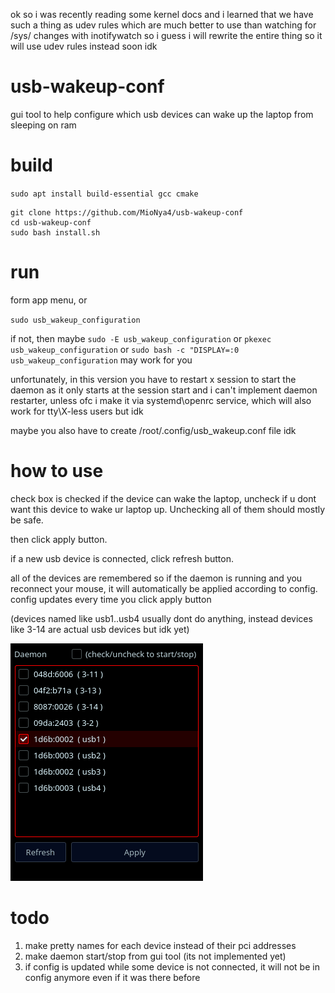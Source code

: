 ok so i was recently reading some kernel docs and i learned that we have such a thing as udev rules which are much better to use than watching for /sys/ changes with inotifywatch so i guess i will rewrite the entire thing so it will use udev rules instead soon idk


# usb-wakeup-conf
gui tool to help configure which usb devices can wake up the laptop from sleeping on ram

# build
`sudo apt install build-essential gcc cmake`
```
git clone https://github.com/MioNya4/usb-wakeup-conf
cd usb-wakeup-conf
sudo bash install.sh
```

# run
form app menu, or 

`sudo usb_wakeup_configuration`

if not, then maybe `sudo -E usb_wakeup_configuration`
or `pkexec usb_wakeup_configuration`
or `sudo bash -c "DISPLAY=:0 usb_wakeup_configuration` may work for you

unfortunately, in this version you have to restart x session to start the daemon as it only starts at the session start and i can't implement daemon restarter, unless ofc i make it via systemd\openrc service, which will also work for tty\X-less users but idk


maybe you also have to create /root/.config/usb_wakeup.conf file idk





# how to use
check box is checked if the device can wake the laptop, uncheck if u dont want this device to wake ur laptop up. Unchecking all of them should mostly be safe.


then click apply button. 

if a new usb device is connected, click refresh button.

all of the devices are remembered so if the daemon is running and you reconnect your mouse, it will automatically be applied according to config. config updates every time you click apply button


(devices named like usb1..usb4 usually dont do anything, instead devices like 3-14 are actual usb devices but idk yet)

![text](https://github.com/MioNya4/usb-wakeup-conf/blob/v0.2/Screenshot_20231120_163028.png)

# todo

1) make pretty names for each device instead of their pci addresses
2) make daemon start/stop from gui tool (its not implemented yet)
3) if config is updated while some device is not connected, it will not be in config anymore even if it was there before
